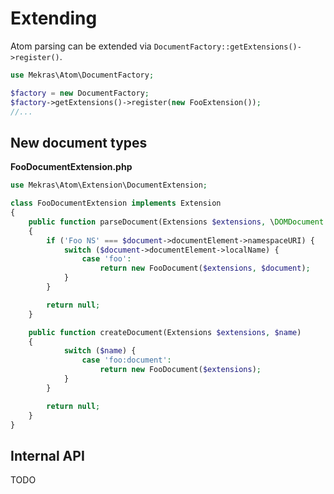 # Extending

Atom parsing can be extended via `DocumentFactory::getExtensions()->register()`.

```php
use Mekras\Atom\DocumentFactory;

$factory = new DocumentFactory;
$factory->getExtensions()->register(new FooExtension());
//...
```

## New document types

**FooDocumentExtension.php**

```php
use Mekras\Atom\Extension\DocumentExtension;

class FooDocumentExtension implements Extension
{
    public function parseDocument(Extensions $extensions, \DOMDocument $document)
    {
        if ('Foo NS' === $document->documentElement->namespaceURI) {
            switch ($document->documentElement->localName) {
                case 'foo':
                    return new FooDocument($extensions, $document);
            }
        }

        return null;
    }

    public function createDocument(Extensions $extensions, $name)
    {
            switch ($name) {
                case 'foo:document':
                    return new FooDocument($extensions);
            }
        }

        return null;
    }
}
```

## Internal API

TODO
